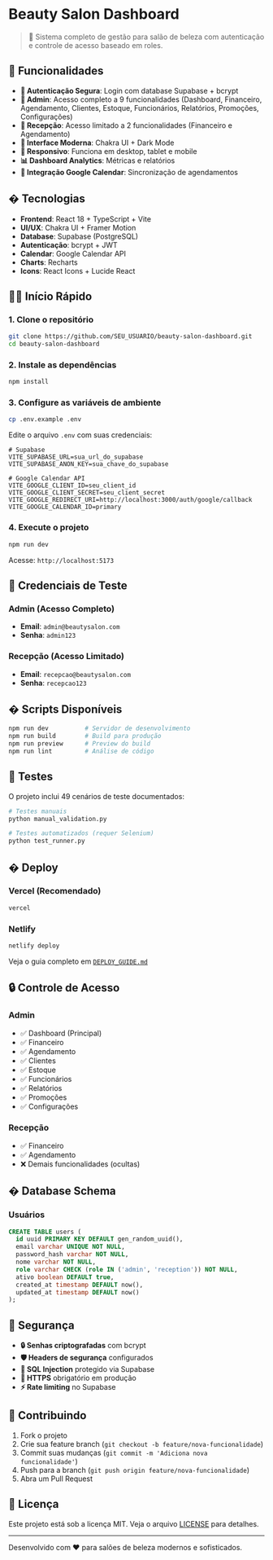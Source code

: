 # Beauty Salon Dashboard

> 💄 Sistema completo de gestão para salão de beleza com autenticação e controle de acesso baseado em roles.

## 🚀 Funcionalidades

- **🔐 Autenticação Segura**: Login com database Supabase + bcrypt
- **👑 Admin**: Acesso completo a 9 funcionalidades (Dashboard, Financeiro, Agendamento, Clientes, Estoque, Funcionários, Relatórios, Promoções, Configurações)
- **👥 Recepção**: Acesso limitado a 2 funcionalidades (Financeiro e Agendamento)
- **🎨 Interface Moderna**: Chakra UI + Dark Mode
- **📱 Responsivo**: Funciona em desktop, tablet e mobile
- **📊 Dashboard Analytics**: Métricas e relatórios
- **📅 Integração Google Calendar**: Sincronização de agendamentos

## �️ Tecnologias

- **Frontend**: React 18 + TypeScript + Vite
- **UI/UX**: Chakra UI + Framer Motion
- **Database**: Supabase (PostgreSQL)
- **Autenticação**: bcrypt + JWT
- **Calendar**: Google Calendar API
- **Charts**: Recharts
- **Icons**: React Icons + Lucide React

## 🏃‍♂️ Início Rápido

### 1. Clone o repositório

```bash
git clone https://github.com/SEU_USUARIO/beauty-salon-dashboard.git
cd beauty-salon-dashboard
```

### 2. Instale as dependências

```bash
npm install
```

### 3. Configure as variáveis de ambiente

```bash
cp .env.example .env
```

Edite o arquivo `.env` com suas credenciais:

```env
# Supabase
VITE_SUPABASE_URL=sua_url_do_supabase
VITE_SUPABASE_ANON_KEY=sua_chave_do_supabase

# Google Calendar API
VITE_GOOGLE_CLIENT_ID=seu_client_id
VITE_GOOGLE_CLIENT_SECRET=seu_client_secret
VITE_GOOGLE_REDIRECT_URI=http://localhost:3000/auth/google/callback
VITE_GOOGLE_CALENDAR_ID=primary
```

### 4. Execute o projeto

```bash
npm run dev
```

Acesse: `http://localhost:5173`

## 🔑 Credenciais de Teste

### Admin (Acesso Completo)

- **Email**: `admin@beautysalon.com`
- **Senha**: `admin123`

### Recepção (Acesso Limitado)

- **Email**: `recepcao@beautysalon.com`
- **Senha**: `recepcao123`

## � Scripts Disponíveis

```bash
npm run dev          # Servidor de desenvolvimento
npm run build        # Build para produção
npm run preview      # Preview do build
npm run lint         # Análise de código
```

## 🧪 Testes

O projeto inclui 49 cenários de teste documentados:

```bash
# Testes manuais
python manual_validation.py

# Testes automatizados (requer Selenium)
python test_runner.py
```

## � Deploy

### Vercel (Recomendado)

```bash
vercel
```

### Netlify

```bash
netlify deploy
```

Veja o guia completo em [`DEPLOY_GUIDE.md`](./DEPLOY_GUIDE.md)

## 🔒 Controle de Acesso

### Admin

- ✅ Dashboard (Principal)
- ✅ Financeiro
- ✅ Agendamento
- ✅ Clientes
- ✅ Estoque
- ✅ Funcionários
- ✅ Relatórios
- ✅ Promoções
- ✅ Configurações

### Recepção

- ✅ Financeiro
- ✅ Agendamento
- ❌ Demais funcionalidades (ocultas)

## �️ Database Schema

### Usuários

```sql
CREATE TABLE users (
  id uuid PRIMARY KEY DEFAULT gen_random_uuid(),
  email varchar UNIQUE NOT NULL,
  password_hash varchar NOT NULL,
  nome varchar NOT NULL,
  role varchar CHECK (role IN ('admin', 'reception')) NOT NULL,
  ativo boolean DEFAULT true,
  created_at timestamp DEFAULT now(),
  updated_at timestamp DEFAULT now()
);
```

## 🔐 Segurança

- **🔒 Senhas criptografadas** com bcrypt
- **🛡️ Headers de segurança** configurados
- **🚫 SQL Injection** protegido via Supabase
- **🔐 HTTPS** obrigatório em produção
- **⚡ Rate limiting** no Supabase

## 🤝 Contribuindo

1. Fork o projeto
2. Crie sua feature branch (`git checkout -b feature/nova-funcionalidade`)
3. Commit suas mudanças (`git commit -m 'Adiciona nova funcionalidade'`)
4. Push para a branch (`git push origin feature/nova-funcionalidade`)
5. Abra um Pull Request

## 📝 Licença

Este projeto está sob a licença MIT. Veja o arquivo [LICENSE](LICENSE) para detalhes.

---

Desenvolvido com ❤️ para salões de beleza modernos e sofisticados.
